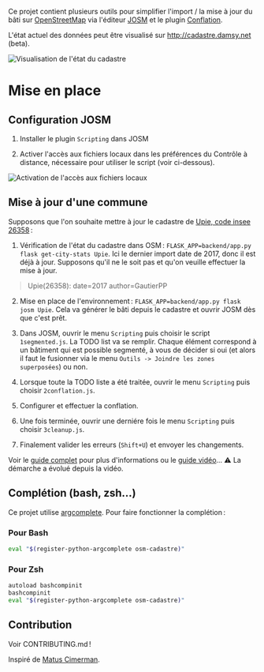 Ce projet contient plusieurs outils pour simplifier l'import / la mise à jour du bâti sur [OpenStreetMap](https://openstreetmap.org) via l'éditeur [JOSM](https://josm.openstreetmap.de/) et le plugin [Conflation](http://wiki.openstreetmap.org/wiki/JOSM/Plugins/Conflation).

L'état actuel des données peut être visualisé sur http://cadastre.damsy.net (beta).

![Visualisation de l'état du cadastre](https://user-images.githubusercontent.com/1451988/26934158-d6e63858-4c68-11e7-8cd8-534718e6b3f6.png)

# Mise en place

## Configuration JOSM

1. Installer le plugin `Scripting` dans JOSM

2. Activer l'accès aux fichiers locaux dans les préférences du Contrôle à distance, nécessaire pour utiliser le script (voir ci-dessous).

![Activation de l'accès aux fichiers locaux](https://user-images.githubusercontent.com/1451988/26930245-137b43fa-4c5d-11e7-8445-5508278ef958.png)

## Mise à jour d'une commune

Supposons que l'on souhaite mettre à jour le cadastre de [Upie, code insee 26358](http://www.openstreetmap.org/relation/83680) :

1. Vérification de l'état du cadastre dans OSM : `FLASK_APP=backend/app.py flask get-city-stats Upie`.
    Ici le dernier import date de 2017, donc il est déjà à jour. Supposons qu'il ne le soit pas et qu'on veuille effectuer la mise à jour.
> Upie(26358): date=2017 author=GautierPP

2. Mise en place de l'environnement : `FLASK_APP=backend/app.py flask josm Upie`. Cela va générer le bâti depuis le cadastre et ouvrir JOSM dès que c'est prêt.

3. Dans JOSM, ouvrir le menu `Scripting` puis choisir le script `1segmented.js`. La TODO list va se remplir. Chaque élément correspond à un bâtiment qui est possible segmenté, à vous de décider si oui (et alors il faut le fusionner via le menu `Outils -> Joindre les zones superposées`) ou non.

4. Lorsque toute la TODO liste a été traitée, ouvrir le menu `Scripting` puis choisir `2conflation.js`.

5. Configurer et effectuer la conflation.

6. Une fois terminée, ouvrir une derniére fois le menu `Scripting` puis choisir `3cleanup.js`.

7. Finalement valider les erreurs (`Shift+U`) et envoyer les changements.

Voir le [guide complet](https://wiki.openstreetmap.org/wiki/WikiProject_France/Cadastre/Import_semi-automatique_des_b%C3%A2timents#Utilisation_du_plugin_.C2.ABConflation.C2.BB_dans_JOSM) pour plus d'informations ou le [guide vidéo](https://www.youtube.com/watch?v=8n34tYJXnEI)… ⚠ La démarche a évolué depuis la vidéo.

## Complétion (bash, zsh…)

Ce projet utilise [argcomplete](https://github.com/kislyuk/argcomplete). Pour faire fonctionner la complétion :

### Pour Bash

```sh
eval "$(register-python-argcomplete osm-cadastre)"
```

### Pour Zsh

```sh
autoload bashcompinit
bashcompinit
eval "$(register-python-argcomplete osm-cadastre)"
```

## Contribution

Voir CONTRIBUTING.md !

Inspiré de [Matus Cimerman](https://github.com/cimox/python-leaflet-gis).
